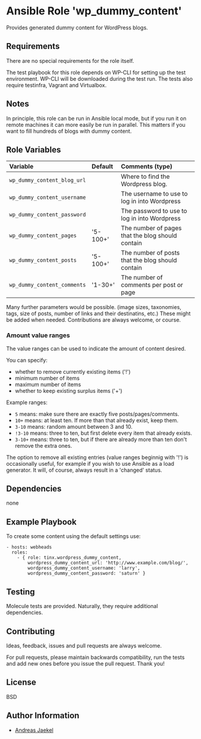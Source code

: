 # Ansible Role 'wp_dummy_content'

Provides generated dummy content for WordPress blogs.

## Requirements

There are no special requirements for the role itself.

The test playbook for this role depends on WP-CLI for setting up the test
environment. WP-CLI will be downloaded during the test run. The tests
also require testinfra, Vagrant and Virtualbox.

## Notes

In principle, this role can be run in Ansible local mode, but if you run it on
remote machines it can more easily be run in parallel. This matters if you
want to fill hundreds of blogs with dummy content.

## Role Variables

| Variable                             | Default  | Comments (type)                                   |
| :---                                 | :---     | :---                                              |
| `wp_dummy_content_blog_url`    |           | Where to find the Wordpress blog.                             |
| `wp_dummy_content_username`    |           | The username to use to log in into Wordpress                  |
| `wp_dummy_content_password`    |           | The password to use to log in into Wordpress                  |
| `wp_dummy_content_pages`       | '5-100+'  | The number of pages that the blog should contain              |
| `wp_dummy_content_posts`       | '5-100+'  | The number of posts that the blog should contain              |
| `wp_dummy_content_comments`    | '1-30+'   | The number of comments per post or page                       |

Many further parameters would be possible. (image sizes, taxonomies, tags,
size of posts, number of links and their destinatins, etc.)  These might
be added when needed.  Contributions are always welcome, or course.

### Amount value ranges

The value ranges can be used to indicate the amount of content desired.

You can specify:

* whether to remove currently existing items ('!')
* minimum number of items
* maximum number of items
* whether to keep existing surplus items ('+')

Example ranges:

* `5` means: make sure there are exactly five posts/pages/comments.
* `10+` means: at least ten. If more than that already exist, keep them.
* `3-10` means: random amount between 3 and 10.
* `!3-10` means: three to ten, but first delete every item that already exists.
* `3-10+` means: three to ten, but if there are already more than ten don't remove the extra ones.

The option to remove all existing entries (value ranges beginnig with '!')
is occasionally useful, for example if you wish to use Ansible as a load
generator. It will, of course, always result in a 'changed' status.

## Dependencies

none

## Example Playbook

To create some content using the default settings use:

    - hosts: webheads
      roles:
        - { role: tinx.wordpress_dummy_content,
            wordpress_dummy_content_url: 'http://www.example.com/blog/',
            wordpress_dummy_content_username: 'larry',
            wordpress_dummy_content_password: 'saturn' }

## Testing

Molecule tests are provided. Naturally, they require additional dependencies.

## Contributing

Ideas, feedback, issues and pull requests are always welcome.

For pull requests, please maintain backwards compatibility, run the tests
and add new ones before you issue the pull request. Thank you!

## License

BSD

## Author Information

 - [Andreas Jaekel](https://github.com/tinx/)

